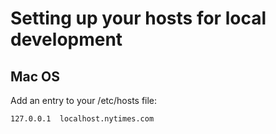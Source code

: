 # Setting up your hosts for local development

## Mac OS

Add an entry to your /etc/hosts file:

    127.0.0.1  localhost.nytimes.com